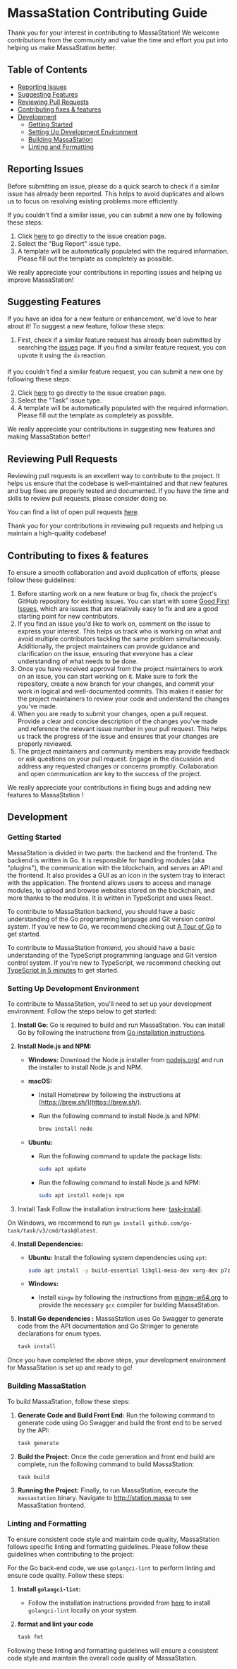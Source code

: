 # MassaStation Contributing Guide

Thank you for your interest in contributing to MassaStation! We welcome contributions from the community and value the time and effort you put into helping us make MassaStation better.

## Table of Contents

- [Reporting Issues](#reporting-issues)
- [Suggesting Features](#suggesting-features)
- [Reviewing Pull Requests](#reviewing-pull-requests)
- [Contributing fixes & features](#contributing-to-fixes--features)
- [Development](#development)
  - [Getting Started](#getting-started)
  - [Setting Up Development Environment](#setting-up-development-environment)
  - [Building MassaStation](#building-massastation)
  - [Linting and Formatting](#linting-and-formatting)

## Reporting Issues

Before submitting an issue, please do a quick search to check if a similar issue has already been reported. This helps to avoid duplicates and allows us to focus on resolving existing problems more efficiently.

If you couldn't find a similar issue, you can submit a new one by following these steps:

1. Click [here](https://github.com/massalabs/station/issues/new/choose) to go directly to the issue creation page.
2. Select the "Bug Report" issue type.
3. A template will be automatically populated with the required information. Please fill out the template as completely as possible.

We really appreciate your contributions in reporting issues and helping us improve MassaStation!

## Suggesting Features

If you have an idea for a new feature or enhancement, we'd love to hear about it! To suggest a new feature, follow these steps:

1. First, check if a similar feature request has already been submitted by searching the [issues](https://github.com/massalabs/station/issues) page. If you find a similar feature request, you can upvote it using the 👍 reaction.

If you couldn't find a similar feature request, you can submit a new one by following these steps:

2. Click [here](https://github.com/massalabs/station/issues/new/choose) to go directly to the issue creation page.
3. Select the "Task" issue type.
4. A template will be automatically populated with the required information. Please fill out the template as completely as possible.

We really appreciate your contributions in suggesting new features and making MassaStation better!

## Reviewing Pull Requests

Reviewing pull requests is an excellent way to contribute to the project. It helps us ensure that the codebase is well-maintained and that new features and bug fixes are properly tested and documented. If you have the time and skills to review pull requests, please consider doing so.

You can find a list of open pull requests [here](https://github.com/massalabs/station/pulls).

Thank you for your contributions in reviewing pull requests and helping us maintain a high-quality codebase!

## Contributing to fixes & features

To ensure a smooth collaboration and avoid duplication of efforts, please follow these guidelines:

1. Before starting work on a new feature or bug fix, check the project's GitHub repository for existing issues. You can start with some [Good First Issues](https://github.com/massalabs/station/issues?q=is%3Aissue+is%3Aopen+label%3A%22good+first+issue%22), which are issues that are relatively easy to fix and are a good starting point for new contributors.
2. If you find an issue you'd like to work on, comment on the issue to express your interest. This helps us track who is working on what and avoid multiple contributors tackling the same problem simultaneously. Additionally, the project maintainers can provide guidance and clarification on the issue, ensuring that everyone has a clear understanding of what needs to be done.
3. Once you have received approval from the project maintainers to work on an issue, you can start working on it. Make sure to fork the repository, create a new branch for your changes, and commit your work in logical and well-documented commits. This makes it easier for the project maintainers to review your code and understand the changes you've made.
4. When you are ready to submit your changes, open a pull request. Provide a clear and concise description of the changes you've made and reference the relevant issue number in your pull request. This helps us track the progress of the issue and ensures that your changes are properly reviewed.
5. The project maintainers and community members may provide feedback or ask questions on your pull request. Engage in the discussion and address any requested changes or concerns promptly. Collaboration and open communication are key to the success of the project.

We really appreciate your contributions in fixing bugs and adding new features to MassaStation !

## Development

### Getting Started

MassaStation is divided in two parts: the backend and the frontend. The backend is written in Go. It is responsible for handling modules (aka "plugins"), the communication with the blockchain, and serves an API and the frontend. It also provides a GUI as an icon in the system tray to interact with the application.
The frontend allows users to access and manage modules, to upload and browse websites stored on the blockchain, and more thanks to the modules. It is written in TypeScript and uses React.

To contribute to MassaStation backend, you should have a basic understanding of the Go programming language and Git version control system. If you're new to Go, we recommend checking out [A Tour of Go](https://tour.golang.org/welcome/1) to get started.

To contribute to MassaStation frontend, you should have a basic understanding of the TypeScript programming language and Git version control system. If you're new to TypeScript, we recommend checking out [TypeScript in 5 minutes](https://www.typescriptlang.org/docs/handbook/typescript-in-5-minutes.html) to get started.

### Setting Up Development Environment

To contribute to MassaStation, you'll need to set up your development environment. Follow the steps below to get started:

1. **Install Go:** Go is required to build and run MassaStation. You can install Go by following the instructions from [Go installation instructions](https://go.dev/doc/install).

2. **Install Node.js and NPM:**
   - **Windows:** Download the Node.js installer from [nodejs.org/](https://nodejs.org/en/download/) and run the installer to install Node.js and NPM.
   - **macOS:**
     - Install Homebrew by following the instructions at [https://brew.sh/](https://brew.sh/).
     - Run the following command to install Node.js and NPM:

       ```bash
       brew install node
       ```

   - **Ubuntu:**
     - Run the following command to update the package lists:

       ```bash
       sudo apt update
       ```

     - Run the following command to install Node.js and NPM:

       ```bash
       sudo apt install nodejs npm
       ```

3. Install Task
Follow the installation instructions here: [task-install](https://taskfile.dev/installation/).

On Windows, we recommend to run `go install github.com/go-task/task/v3/cmd/task@latest`.

4. **Install Dependencies:**
   - **Ubuntu:** Install the following system dependencies using `apt`:

     ```bash
     sudo apt install -y build-essential libgl1-mesa-dev xorg-dev p7zip
     ```

   - **Windows:**
     - Install `mingw` by following the instructions from [mingw-w64.org](https://www.mingw-w64.org/downloads) to provide the necessary `gcc` compiler for building MassaStation.

5. **Install Go dependencies :** MassaStation uses Go Swagger to generate code from the API documentation and Go Stringer to generate declarations for enum types.

   ```bash
   task install
   ```

Once you have completed the above steps, your development environment for MassaStation is set up and ready to go!

### Building MassaStation

To build MassaStation, follow these steps:

1. **Generate Code and Build Front End:** Run the following command to generate code using Go Swagger and build the front end to be served by the API:

     ```bash
     task generate
     ```

2. **Build the Project:** Once the code generation and front end build are complete, run the following command to build MassaStation:

     ```bash
     task build
     ```

3. **Running the Project:** Finally, to run MassaStation, execute the `massastation` binary. Navigate to <http://station.massa> to see MassaStation frontend.

### Linting and Formatting

To ensure consistent code style and maintain code quality, MassaStation follows specific linting and formatting guidelines. Please follow these guidelines when contributing to the project:

For the Go back-end code, we use `golangci-lint` to perform linting and ensure code quality. Follow these steps:

1. **Install `golangci-lint`:**
   - Follow the installation instructions provided from [here](https://golangci-lint.run/usage/install/#local-installation) to install `golangci-lint` locally on your system.

2. **format and lint your code**

    ```bash
    task fmt
    ```

Following these linting and formatting guidelines will ensure a consistent code style and maintain the overall code quality of MassaStation.
